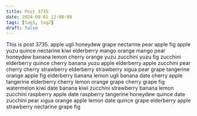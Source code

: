 ```yaml
---
title: Post 3735
date: 2024-09-01 12:00:00
tags: [tag1, tag2]
draft: false
---
```

This is post 3735.
apple
ugli
honeydew
grape
nectarine
pear
apple
fig
apple
yuzu
quince
nectarine
kiwi
elderberry
mango
orange
mango
pear
honeydew
banana
lemon
cherry
orange
yuzu
zucchini
yuzu
fig
zucchini
elderberry
quince
cherry
banana
yuzu
apple
elderberry
apple
zucchini
pear
cherry
cherry
strawberry
elderberry
strawberry
xigua
pear
grape
tangerine
orange
apple
fig
elderberry
banana
lemon
ugli
banana
date
cherry
apple
tangerine
elderberry
cherry
lemon
orange
grape
cherry
grape
fig
watermelon
kiwi
date
banana
kiwi
zucchini
strawberry
banana
lemon
zucchini
raspberry
apple
date
raspberry
tangerine
honeydew
quince
date
zucchini
pear
xigua
orange
apple
lemon
date
quince
grape
elderberry
apple
strawberry
nectarine
grape
fig
